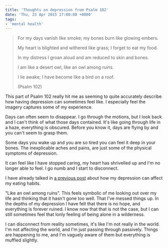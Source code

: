 ```yaml
---
title: 'Thoughts on depression from Psalm 102'
date: 'Thu, 23 Apr 2015 17:00:00 +0000'
tags:
- 'mental health'
---
```

<blockquote>For my days vanish like smoke; my bones burn like glowing embers.

My heart is blighted and withered like grass; I forget to eat my food.

In my distress I groan aloud and am reduced to skin and bones.

I am like a desert owl, like an owl among ruins. 

I lie awake; I have become like a bird on a roof.

(Psalm 102)

</blockquote>

This part of Psalm 102 really hit me as seeming to quite accurately describe how having depression can sometimes feel like. I especially feel the imagery captures some of my experience.

Days can often seem to disappear. I go through the motions, but I look back and I can't think of what those days contained. It's like going through life in a haze, everything is obscured. Before you know it, days are flying by and you can't seem to grasp them. 

Some days you wake up and you are so tired you can feel it deep in your bones. The inexplicable aches and pains, are just some of the physical symptoms of depression. 

It can feel like I have stopped caring, my heart has shrivelled up and I'm no longer able to feel. I go numb and I start to disconnect. 

I have already talked in <a href="http://wp.me/p5INdl-28">a previous post</a> about how my depression can affect my eating habits. 

"Like an owl among ruins". This feels symbolic of me looking out over my life and thinking that it hasn't gone too well. That I've messed things up. In the depths of my depression I have felt that there is no hope, and everything is forever ruined. I know now that that is not the case, but I can still sometimes feel that lonly feeling of being alone in a wilderness.

I can disconnect from reality sometimes, it's like I'm not really in the world. I'm not affecting the world, and I'm just passing through passively. Things are happening to me, and I'm vaguely aware of them but everything is muffled slightly.